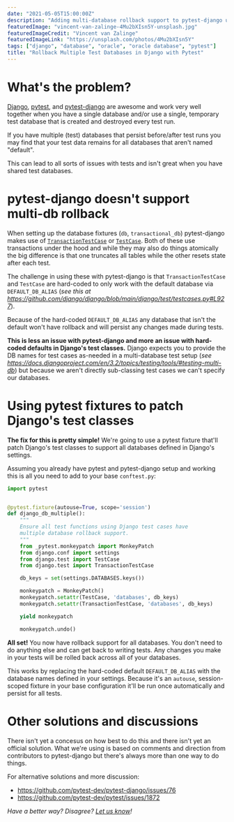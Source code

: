 ```yaml
---
date: "2021-05-05T15:00:00Z"
description: "Adding multi-database rollback support to pytest-django using fixtures that patch Django's test classes."
featuredImage: "vincent-van-zalinge-4Mu2bXIsn5Y-unsplash.jpg"
featuredImageCredit: "Vincent van Zalinge"
featuredImageLink: "https://unsplash.com/photos/4Mu2bXIsn5Y"
tags: ["django", "database", "oracle", "oracle database", "pytest"]
title: "Rollback Multiple Test Databases in Django with Pytest"
---
```


# What's the problem?

[Django](https://www.djangoproject.com/), [pytest](https://docs.pytest.org/), and [pytest-django](https://pytest-django.readthedocs.io/en/latest/) are awesome and work very well together when you have a single database and/or use a single, temporary test database that is created and destroyed every test run.

If you have multiple (test) databases that persist before/after test runs you may find that your test data remains for all databases that aren't named "default".

This can lead to all sorts of issues with tests and isn't great when you have shared test databases.

# pytest-django doesn't support multi-db rollback

When setting up the database fixtures (`db`, `transactional_db`) pytest-django makes use of [`TransactionTestCase`](https://docs.djangoproject.com/en/3.2/topics/testing/tools/#transactiontestcase) or [`TestCase`](https://docs.djangoproject.com/en/3.2/topics/testing/tools/#testcase). Both of these use transactions under the hood and while they may also do things atomically the big difference is that one truncates all tables while the other resets state after each test.

The challenge in using these with pytest-django is that `TransactionTestCase` and `TestCase` are hard-coded to only work with the default database via `DEFAULT_DB_ALIAS` (_see this at <https://github.com/django/django/blob/main/django/test/testcases.py#L927>_).

Because of the hard-coded `DEFAULT_DB_ALIAS` any database that isn't the default won't have rollback and will persist any changes made during tests.

**This is less an issue with pytest-django and more an issue with hard-coded defaults in Django's test classes.** Django expects you to provide the DB names for test cases as-needed in a multi-database test setup (_see <https://docs.djangoproject.com/en/3.2/topics/testing/tools/#testing-multi-db>_) but because we aren't directly sub-classing test cases we can't specify our databases.

# Using pytest fixtures to patch Django's test classes

**The fix for this is pretty simple!** We're going to use a pytest fixture that'll patch Django's test classes to support all databases defined in Django's settings.

Assuming you already have pytest and pytest-django setup and working this is all you need to add to your base `conftest.py`:

```python
import pytest


@pytest.fixture(autouse=True, scope='session')
def django_db_multiple():
    """
    Ensure all test functions using Django test cases have
    multiple database rollback support.
    """
    from _pytest.monkeypatch import MonkeyPatch
    from django.conf import settings
    from django.test import TestCase
    from django.test import TransactionTestCase

    db_keys = set(settings.DATABASES.keys())

    monkeypatch = MonkeyPatch()
    monkeypatch.setattr(TestCase, 'databases', db_keys)
    monkeypatch.setattr(TransactionTestCase, 'databases', db_keys)

    yield monkeypatch

    monkeypatch.undo()
```

**All set!** You now have rollback support for all databases. You don't need to do anything else and can get back to writing tests. Any changes you make in your tests will be rolled back across all of your databases.

This works by replacing the hard-coded default `DEFAULT_DB_ALIAS` with the database names defined in your settings. Because it's an `autouse`, session-scoped fixture in your base configuration it'll be run once automatically and persist for all tests.

# Other solutions and discussions

There isn't yet a concesus on how best to do this and there isn't yet an official solution. What we're using is based on comments and direction from contributors to pytest-django but there's always more than one way to do things.

For alternative solutions and more discussion:

* <https://github.com/pytest-dev/pytest-django/issues/76>
* <https://github.com/pytest-dev/pytest/issues/1872>

_Have a better way? Disagree? [Let us know](https://github.com/merit-network/merit-network.github.io/issues)!_
